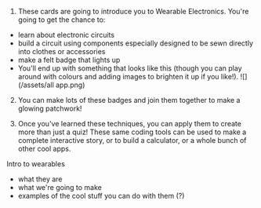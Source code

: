 1. These cards are going to introduce you to Wearable Electronics. You're going to get the chance to:
 * learn about electronic circuits
 * build a circuit using components especially designed to be sewn directly into clothes or accessories
 * make a felt badge that lights up
 * You'll end up with something that looks like this (though you can play around with colours and adding images to brighten it up if you like!).
![](/assets/all app.png)
<!-- picture: badge/patch -->
2. You can make lots of these badges and join them together to make a glowing patchwork!


3. Once you've learned these techniques, you can apply them to create more than just a quiz! These same coding tools can be used to make a complete interactive story, or to build a calculator, or a whole bunch of other cool apps.

Intro to wearables
- what they are
- what we're going to make
- examples of the cool stuff you can do with them (?)


<!-- pictures -->


